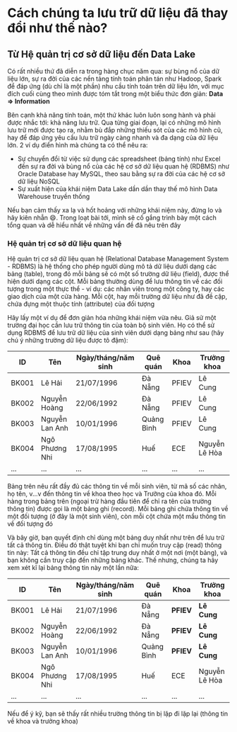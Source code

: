 # Cách chúng ta lưu trữ dữ liệu đã thay đổi như thế nào?

## Từ Hệ quản trị cơ sở dữ liệu đến Data Lake

Có rất nhiều thứ đã diễn ra trong hàng chục năm qua: sự bùng nổ của dữ liệu lớn, sự ra đời của các nền tảng tính toán phân tán như Hadoop, Spark để đáp ứng (dù chỉ là một phần) nhu cầu tính toán trên dữ liệu lớn, với mục đích cuối cùng theo mình được tóm tắt trong một biểu thức đơn giản: **Data => Information**

Bên cạnh khả năng tính toán, một thứ khác luôn luôn song hành và phải được nhắc tới: khả năng lưu trữ. Qua từng giai đoạn, lại có những mô hình lưu trữ mới được tạo ra, nhằm bù đắp những thiếu sót của các mô hình cũ, hay để đáp ứng yêu cầu lưu trữ ngày càng nhanh và đa dạng của dữ liệu lớn. 2 ví dụ điển hình mà chúng ta có thể nêu ra:

- Sự chuyển đổi từ việc sử dụng các spreadsheet (bảng tính) như Excel đến sự ra đời và bùng nổ của các hệ cơ sở dữ liệu quan hệ (RDBMS) như Oracle Database hay MySQL, theo sau bằng sự ra đời của các hệ cơ sở dữ liệu NoSQL
- Sự xuất hiện của khái niệm Data Lake dần dần thay thế mô hình Data Warehouse truyền thống

Nếu bạn cảm thấy xa lạ và hốt hoảng với những khái niệm này, đừng lo và hãy kiên nhẫn :smile:. Trong loạt bài tới, mình sẽ cố gắng trình bày một cách tổng quan và dễ hiểu nhất về những vấn đề đã nêu trên đây

### Hệ quản trị cơ sở dữ liệu quan hệ

Hệ quản trị cơ sở dữ liệu quan hệ (Relational Database Management System - RDBMS) là hệ thống cho phép người dùng mô tả dữ liệu dưới dạng các bảng (table), trong đó mỗi bảng sẽ có một số trường dữ liệu (field), được thể hiện dưới dạng các cột. Mỗi bảng thường dùng để lưu thông tin về các đối tượng trong một thực thể - ví dụ: các nhân viên trong một công ty, hay các giao dịch của một cửa hàng. Mỗi cột, hay mỗi trường dữ liệu như đã đề cập, chứa đựng một thuộc tính (attribute) của đối tượng

Hãy lấy một ví dụ để đơn giản hóa những khái niệm vừa nêu. Giả sử một trường  đại học cần lưu trữ thông tin của toàn bộ sinh viên. Họ có thể sử dụng RDBMS để lưu trữ dữ liệu của sinh viên dưới dạng bảng như sau (hãy chú ý những trường dữ liệu được tô đậm):


| ID      | Tên | Ngày/tháng/năm sinh | Quê quán | Khoa | Trưởng khoa |  
| ----------- | ----------- | ---------|----------|--------|----------|
| BK001      | Lê Hải       |21/07/1996 | Đà Nẵng | PFIEV | Lê Cung |
| BK002      | Nguyễn Hoàng    |22/06/1992 | Đà Nẵng | PFIEV | Lê Cung |
| BK003      | Nguyễn Lan Anh    |10/01/1996 | Quảng Bình | PFIEV | Lê Cung |
| BK004      | Ngô Phương Nhi   |17/08/1995 | Huế | ECE | Nguyễn Lê Hòa |
| ...      | ...   |...| ... | ... | ... |


Bảng trên nêu rất đầy đủ các thông tin về mỗi sinh viên, từ mã số các nhân, họ tên, v...v đến thông tin về khoa theo học và Trưởng của khoa đó. Mỗi hàng trong bảng trên (ngoại trừ hàng đầu tiên để chỉ ra tên của trường thông tin) được gọi là một bảng ghi (record). Mỗi bảng ghi chứa thông tin về một đối tượng (ở đây là một sinh viên), còn mỗi cột chứa một mẩu thông tin về đối tượng đó

Và bây giờ, bạn quyết định chỉ dùng một bảng duy nhất như trên để lưu trữ tất cả thông tin. Điều đó thật tuyệt khi bạn chỉ muốn truy cập (read) thông tin này: Tất cả thông tin đều chỉ tập trung duy nhất ở một nơi (một bảng), và bạn không cần truy cập đến những bảng khác. Thế nhưng, chúng ta hãy xem xét kĩ lại bảng thông tin này một lần nữa:

| ID      | Tên | Ngày/tháng/năm sinh | Quê quán | Khoa | Trưởng khoa |  
| ----------- | ----------- | ---------|----------|--------|----------|
| BK001      | Lê Hải       |21/07/1996 | Đà Nẵng | **PFIEV** | **Lê Cung** |
| BK002      | Nguyễn Hoàng    |22/06/1992 | Đà Nẵng | **PFIEV** | **Lê Cung** |
| BK003      | Nguyễn Lan Anh    |10/01/1996 | Quảng Bình | **PFIEV** | **Lê Cung** |
| BK004      | Ngô Phương Nhi   |17/08/1995 | Huế | ECE | Nguyễn Lê Hòa |
| ...      | ...   |...| ... | ... | ... |

Nếu để ý kỹ, bạn sẽ thấy rất nhiều trường thông tin bị lặp đi lặp lại (thông tin về khoa và trưởng khoa)
